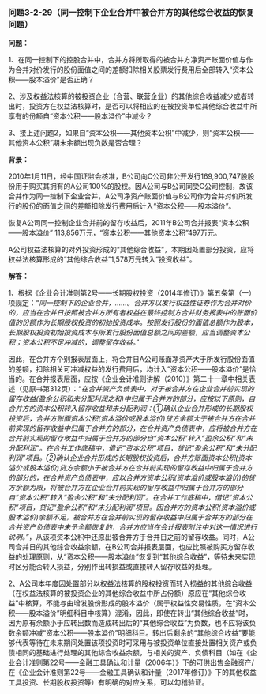 ### 问题3-2-29（同一控制下企业合并中被合并方的其他综合收益的恢复问题）

**问题：**

1、在同一控制下的控股合并中，合并方将所取得的被合并方净资产账面价值与作为合并对价发行的股份面值之间的差额扣除相关股票发行费用后全部转入“资本公积——股本溢价”是否正确？

2、涉及权益法核算的被投资企业（合营、联营企业）的其他综合收益减少或者转出时，投资方在权益法核算时，是否可以将相应的在被投资单位其他综合收益中所享有的份额自“资本公积——股本溢价”中减少？

3、接上述问题2，如果自“资本公积——其他资本公积”中减少，则“资本公积——其他资本公积”期末余额出现负数是否合理？

**背景：**

2010年1月11日，经中国证监会核准，B公司向C公司非公开发行169,900,747股股份用于购买其拥有的A公司100%的股权。因A公司与B公司同受C公司控制，故该合并作为同一控制下企业合并，A公司净资产账面价值与B公司作为合并对价所发行的股份的面值之间的差额扣除发行费用后计入“资本公积——股本溢价”。

恢复A公司同一控制企业合并前的留存收益后，2011年B公司合并报表“资本公积——股本溢价”
113,856万元，“资本公积——其他资本公积”497万元。

A公司权益法核算的对外投资形成的“其他综合收益”，本期因处置部分投资，应将权益法核算形成的“其他综合收益”1,578万元转入“投资收益”。

**解答：**

1、根据《企业会计准则第2号——长期股权投资（2014年修订）》第五条第（一）项规定：“*同一控制下的企业合并，……。合并方以发行权益性证券作为合并对价的，应当在合并日按照被合并方所有者权益在最终控制方合并财务报表中的账面价值的份额作为长期股权投资的初始投资成本。按照发行股份的面值总额作为股本，长期股权投资初始投资成本与所发行股份面值总额之间的差额，应当调整资本公积；资本公积不足冲减的，调整留存收益。*”

因此，在合并方个别报表层面上，将合并日A公司账面净资产大于所发行股份面值的差额，扣除相关可冲减权益的发行费用后，均计入“资本公积——股本溢价”是恰当的。在合并报表层面，应按《企业会计准则讲解（2010）》第二十一章中相关表述（见原书第312页）：“*在合并资产负债表中，对于被合并方在企业合并前实现的留存收益(盈余公积和未分配利润之和)中归属于合并方的部分，应按以下原则，自合并方的资本公积转入留存收益和未分配利润：①确认企业合并形成的长期股权投资后，合并方账面资本公积(资本溢价或股本溢价)贷方余额大于被合并方在合并前实现的留存收益中归属于合并方的部分，在合并资产负债表中，应将被合并方在合并前实现的留存收益中归属于合并方的部分自“资本公积”转入“盈余公积”和“未分配利润”。在合并工作底稿中，借记“资本公积”项目，贷记“盈余公积”和“未分配利润”项目。②确认企业合并形成的长期股权投资后，合并方账面资本公积(资本溢价或股本溢价)贷方余额小于被合并方在合并前实现的留存收益中归属于合并方的部分的，在合并资产负债表中，应以合并方资本公积(资本溢价或股本溢价)的贷方余额为限，将被合并方在企业合并前实现的留存收益中归属于合并方的部分自“资本公积”转入“盈余公积”和“未分配利润”。在合并工作底稿中，借记“资本公积”项目，贷记“盈余公积”和“未分配利润”项目。因合并方的资本公积(资本溢价或股本溢价)余额不足，被合并方在合并前实现的留存收益中归属于合并方的部分在合并资产负债表中未予全额恢复的，合并方应当在会计报表附注中对这一情况进行说明。”*，从该项资本公积中还原出被合并方于合并日之前的留存收益。同时，A公司合并日的其他综合收益余额，在B公司合并报表层面，也应比照被购买方留存收益的处理原则，从“资本公积——股本溢价”恢复到“其他综合收益”，等待未来实现时区分能否转入损益，分别作出转损益或直接转入留存收益的处理。

2、A公司本年度因处置部分以权益法核算的股权投资而转入损益的其他综合收益（在权益法核算的被投资企业的其他综合收益中所占份额）原应在“其他综合收益”中核算，不能与由增发股份形成的股本溢价（属于权益性交易性质，在“资本公积——股本溢价”明细科目中核算）混淆，因此，即使在转出“其他综合收益”时，因为原有余额小于应转出数而造成转出后的“其他综合收益”为负数，也不应将该负数余额冲减“资本公积——股本溢价”明细科目。转出后剩余的“其他综合收益”要能够代表等待在未来期间处置该项投资时可采用与被投资单位直接处置相关资产或负债相同的基础进行处理的其他综合收益余额，与相关的资产、负债科目（如在《企业会计准则第22号——金融工具确认和计量（2006年）》下的可供出售金融资产/在《企业会计准则第22号——金融工具确认和计量（2017年修订）》下的其他权益工具投资、长期股权投资等）有明确的对应关系，可以勾稽验证。